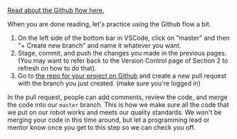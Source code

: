 [Read about the Github flow here.](https://guides.github.com/introduction/flow/)

When you are done reading, let's practice using the Github flow a bit. 

1. On the left side of the bottom bar in VSCode, click on "master" and then "+ Create new branch" and name it whatever you want. 
2. Stage, commit, and push the changes you made in the previous pages. (You may want to refer back to the Version Control page of Section 2 to refresh on how to do that). 
3. Go to [the repo for your project on Github](https://github.com/DeepBlueRobotics/TrainingRobot) and create a new pull request with the branch you just created. (make sure you're logged in)

In the pull request, people can add comments, review the code, and merge the code into our `master` branch. This is how we make sure all the code that we put on our robot works and meets our quality standards. We won't be merging your code in this time around, but let a programming lead or mentor know once you get to this step so we can check you off.
